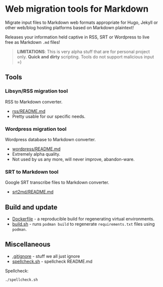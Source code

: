 # Web migration tools for Markdown

Migrate input files to Markdown web formats appropriate for Hugo,
Jekyll or other web/blog hosting platforms based on Markdown
plaintext!

Releases your information held captive in RSS, SRT or Wordpress
to live free as Markdown `.md` files!

> **LIMITATIONS**:
> This is very alpha stuff that are for personal project only.
> **Quick and dirty** scripting.
> Tools do not support malicious input =)

## Tools

### Libsyn/RSS migration tool

RSS to Markdown converter.

* [rss/README.md](rss/README.md)
* Pretty usable for our specific needs.

### Wordpress migration tool

Wordpress database to Markdown converter.

* [wordpress/README.md](wordpress/README.md)
* Extremely alpha quality.
* Not used by us any more, will never improve, abandon-ware.

### SRT to Markdown tool

Google SRT transcribe files to Markdown converter.

* [srt2md/README.md](srt2md/README.md)

## Build and update

* [Dockerfile](Dockerfile) - a reproducible build for regenerating virtual environments.
* [build.sh](build.sh) - runs `podman build` to regenerate `requirements.txt` files using `podman`.

## Miscellaneous

* [.gitignore](.gitignore) - stuff we all just ignore
* [spellcheck.sh](spellcheck.sh) - spellcheck README.md

Spellcheck:
``` bash
./spellcheck.sh
```
